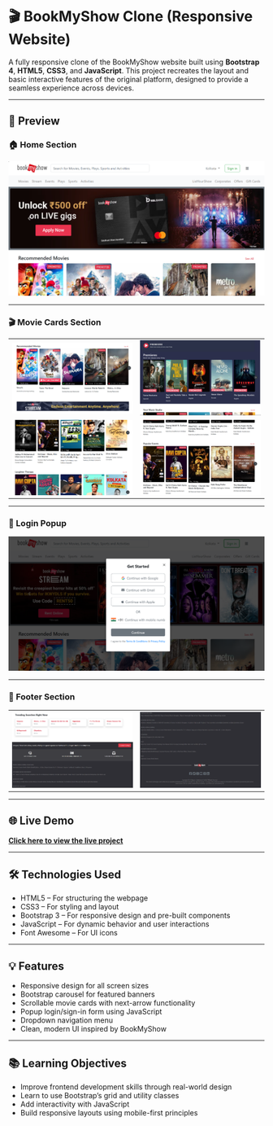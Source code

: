 # 🎬 BookMyShow Clone (Responsive Website)

A fully responsive clone of the BookMyShow website built using **Bootstrap 4**, **HTML5**, **CSS3**, and **JavaScript**. This project recreates the layout and basic interactive features of the original platform, designed to provide a seamless experience across devices.

---

## 📸 Preview

### 🏠 Home Section
![Home](Images/Header.png)

---

### 🎬 Movie Cards Section

<table>
  <tr>
    <td><img src="Images/Card.png" width="300"/></td>
    <td><img src="Images/Card2.png" width="300"/></td>
  </tr>
  <tr>
    <td><img src="Images/Card3.png" width="300"/></td>
    <td><img src="Images/Card4.png" width="300"/></td>
  </tr>
</table>

---

### 🔐 Login Popup
![Login](Images/LogIn.png)

---

### 🔻 Footer Section

<table>
  <tr>
    <td><img src="Images/Footer1.png" width="300"/></td>
    <td><img src="Images/Footer2.png" width="300"/></td>
  </tr>
</table>



---

## 🌐 Live Demo

**[Click here to view the live project](https://vidushi-coder.github.io/BookMyShow-Clone/BookMyShow.html)**  

---

## 🛠️ Technologies Used

- HTML5 – For structuring the webpage
- CSS3 – For styling and layout
- Bootstrap 3 – For responsive design and pre-built components
- JavaScript – For dynamic behavior and user interactions
- Font Awesome – For UI icons

---

## 💡 Features

- Responsive design for all screen sizes
- Bootstrap carousel for featured banners
- Scrollable movie cards with next-arrow functionality
- Popup login/sign-in form using JavaScript
- Dropdown navigation menu
- Clean, modern UI inspired by BookMyShow

---

## 📚 Learning Objectives

- Improve frontend development skills through real-world design
- Learn to use Bootstrap’s grid and utility classes
- Add interactivity with JavaScript
- Build responsive layouts using mobile-first principles
